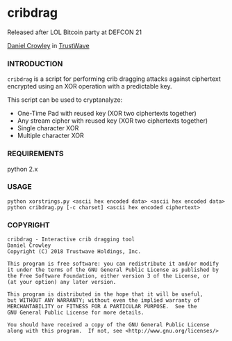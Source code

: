 # cribdrag

Released after LOL Bitcoin party at DEFCON 21

[Daniel Crowley](dcrowley@trustwave.com) in [TrustWave](http://www.trustwave.com)

### INTRODUCTION

`cribdrag` is a script for performing crib dragging attacks against
ciphertext encrypted using an XOR operation with a predictable key.

This script can be used to cryptanalyze:

- One-Time Pad with reused key (XOR two ciphertexts together)
- Any stream cipher with reused key (XOR two ciphertexts together)
- Single character XOR
- Multiple character XOR

### REQUIREMENTS
python 2.x

### USAGE
```
python xorstrings.py <ascii hex encoded data> <ascii hex encoded data>
python cribdrag.py [-c charset] <ascii hex encoded ciphertext>
```

### COPYRIGHT
```
cribdrag - Interactive crib dragging tool
Daniel Crowley
Copyright (C) 2018 Trustwave Holdings, Inc.

This program is free software: you can redistribute it and/or modify
it under the terms of the GNU General Public License as published by
the Free Software Foundation, either version 3 of the License, or
(at your option) any later version.

This program is distributed in the hope that it will be useful,
but WITHOUT ANY WARRANTY; without even the implied warranty of
MERCHANTABILITY or FITNESS FOR A PARTICULAR PURPOSE.  See the
GNU General Public License for more details.

You should have received a copy of the GNU General Public License
along with this program.  If not, see <http://www.gnu.org/licenses/>
```
